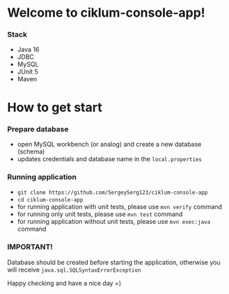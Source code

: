 # Welcome to ciklum-console-app!

### Stack
- Java 16
- JDBC
- MySQL
- JUnit 5
- Maven

# How to get start

### Prepare database
- open MySQL workbench (or analog) and create a new database (schema)
- updates credentials and database name in the `local.properties`

### Running application
- `git clone https://github.com/SergeySerg123/ciklum-console-app`
- `cd ciklum-console-app`
- for running application with unit tests, please use `mvn verify` command
- for running only unit tests, please use `mvn test` command
- for running application without unit tests, please use `mvn exec:java` command

### IMPORTANT!
Database should be created before starting the application, otherwise you will receive
`java.sql.SQLSyntaxErrorException`

Happy checking and have a nice day =)